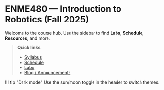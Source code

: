 # ENME480 — Introduction to Robotics (Fall 2025)

Welcome to the course hub. Use the sidebar to find **Labs**, **Schedule**, **Resources**, and more.

> **Quick links**
>
> - [Syllabus](./syllabus.md)
> - [Schedule](./schedule.md)
> - [Labs](./labs/index.md)
> - [Blog / Announcements](./blog/index.md)

!!! tip "Dark mode"
    Use the sun/moon toggle in the header to switch themes.
